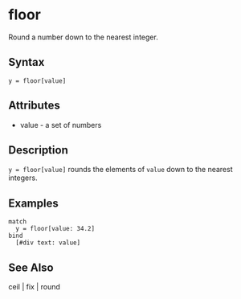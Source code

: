 # floor

Round a number down to the nearest integer.

## Syntax

```
y = floor[value]
```

## Attributes

- value - a set of numbers

## Description

`y = floor[value]` rounds the elements of `value` down to the nearest integers. 

## Examples

```
match
  y = floor[value: 34.2]
bind
  [#div text: value]
```

## See Also

ceil | fix | round